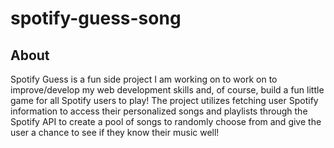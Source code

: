 # spotify-guess-song

## About
Spotify Guess is a fun side project I am working on to work on to improve/develop my web development skills and, of course, build a fun little game for all Spotify users to play!
The project utilizes fetching user Spotify information to access their personalized songs and playlists through the Spotify API to create a pool of songs to randomly 
choose from and give the user a chance to see if they know their music well!
